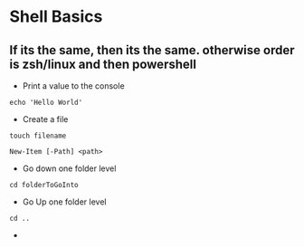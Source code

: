 # Shell Basics

## If its the same, then its the same. otherwise order is zsh/linux and then powershell

- Print a value to the console
```$zsh
echo 'Hello World'
```

- Create a file
```$zsh
touch filename
```

```$pwsh
New-Item [-Path] <path>
```

- Go down one folder level

```$zsh
cd folderToGoInto
```

- Go Up one folder level

```$zsh
cd ..
```

- 



